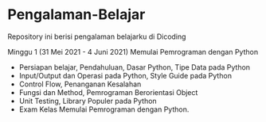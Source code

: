 # Pengalaman-Belajar
Repository ini berisi pengalaman belajarku di Dicoding

Minggu 1 (31 Mei 2021 - 4 Juni 2021)
Memulai Pemrograman dengan Python
  * Persiapan belajar, Pendahuluan, Dasar Python, Tipe Data pada Python
  * Input/Output dan Operasi pada Python, Style Guide pada Python
  * Control Flow, Penanganan Kesalahan
  * Fungsi dan Method, Pemrograman Berorientasi Object
  * Unit Testing, Library Populer pada Python
  * Exam Kelas Memulai Pemrograman dengan Python.
